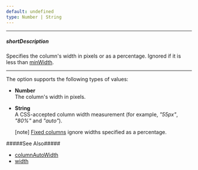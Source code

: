```yaml
---
default: undefined
type: Number | String
---
```

---
##### shortDescription
Specifies the column's width in pixels or as a percentage. Ignored if it is less than [minWidth](/api-reference/10%20UI%20Widgets/GridBase/1%20Configuration/columns/minWidth.md '{basewidgetpath}/Configuration/columns/#minWidth').

---
The option supports the following types of values:

 - **Number**  
    The column's width in pixels.
 - **String**  
    A CSS-accepted column width measurement (for example, *"55px"*, *"80%"* and *"auto"*).     
    
    [note] [Fixed columns](/concepts/05%20Widgets/DataGrid/15%20Columns/30%20Column%20Fixing.md '/Documentation/Guide/Widgets/{WidgetName}/Columns/Column_Fixing/') ignore widths specified as a percentage.

#####See Also#####
- [columnAutoWidth](/api-reference/10%20UI%20Widgets/GridBase/1%20Configuration/columnAutoWidth.md '{basewidgetpath}/Configuration/#columnAutoWidth')
- [width](/api-reference/10%20UI%20Widgets/DOMComponent/1%20Configuration/width.md '{basewidgetpath}/Configuration/#width')